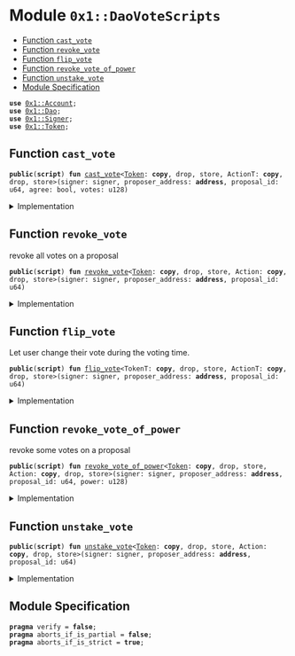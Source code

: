 
<a name="0x1_DaoVoteScripts"></a>

# Module `0x1::DaoVoteScripts`



-  [Function `cast_vote`](#0x1_DaoVoteScripts_cast_vote)
-  [Function `revoke_vote`](#0x1_DaoVoteScripts_revoke_vote)
-  [Function `flip_vote`](#0x1_DaoVoteScripts_flip_vote)
-  [Function `revoke_vote_of_power`](#0x1_DaoVoteScripts_revoke_vote_of_power)
-  [Function `unstake_vote`](#0x1_DaoVoteScripts_unstake_vote)
-  [Module Specification](#@Module_Specification_0)


<pre><code><b>use</b> <a href="Account.md#0x1_Account">0x1::Account</a>;
<b>use</b> <a href="Dao.md#0x1_Dao">0x1::Dao</a>;
<b>use</b> <a href="Signer.md#0x1_Signer">0x1::Signer</a>;
<b>use</b> <a href="Token.md#0x1_Token">0x1::Token</a>;
</code></pre>



<a name="0x1_DaoVoteScripts_cast_vote"></a>

## Function `cast_vote`



<pre><code><b>public</b>(<b>script</b>) <b>fun</b> <a href="DaoVoteScripts.md#0x1_DaoVoteScripts_cast_vote">cast_vote</a>&lt;<a href="Token.md#0x1_Token">Token</a>: <b>copy</b>, drop, store, ActionT: <b>copy</b>, drop, store&gt;(signer: signer, proposer_address: <b>address</b>, proposal_id: u64, agree: bool, votes: u128)
</code></pre>



<details>
<summary>Implementation</summary>


<pre><code><b>public</b> ( <b>script</b> ) <b>fun</b> <a href="DaoVoteScripts.md#0x1_DaoVoteScripts_cast_vote">cast_vote</a>&lt;<a href="Token.md#0x1_Token">Token</a>: <b>copy</b> + drop + store, ActionT: <b>copy</b> + drop + store&gt;(
    signer: signer,
    proposer_address: <b>address</b>,
    proposal_id: u64,
    agree: bool,
    votes: u128,
) {
    <b>let</b> sender = <a href="Signer.md#0x1_Signer_address_of">Signer::address_of</a>(&signer);
    <b>if</b> (<a href="Dao.md#0x1_Dao_has_vote">Dao::has_vote</a>&lt;<a href="Token.md#0x1_Token">Token</a>&gt;(sender, proposer_address, proposal_id)) {
        // <b>if</b> already voted, and vote is not same <b>as</b> the current cast, change the existing vote.
        // resolve https://github.com/starcoinorg/starcoin/issues/2925.
        <b>let</b> (agree_voted, _) = <a href="Dao.md#0x1_Dao_vote_of">Dao::vote_of</a>&lt;<a href="Token.md#0x1_Token">Token</a>&gt;(sender, proposer_address, proposal_id);
        <b>if</b> (agree_voted != agree) {
            <a href="Dao.md#0x1_Dao_change_vote">Dao::change_vote</a>&lt;<a href="Token.md#0x1_Token">Token</a>, ActionT&gt;(&signer, proposer_address, proposal_id, agree);
        }
    };

    <b>let</b> votes = <a href="Account.md#0x1_Account_withdraw">Account::withdraw</a>&lt;<a href="Token.md#0x1_Token">Token</a>&gt;(&signer, votes);
    <a href="Dao.md#0x1_Dao_cast_vote">Dao::cast_vote</a>&lt;<a href="Token.md#0x1_Token">Token</a>, ActionT&gt;(&signer, proposer_address, proposal_id, votes, agree);
}
</code></pre>



</details>

<a name="0x1_DaoVoteScripts_revoke_vote"></a>

## Function `revoke_vote`

revoke all votes on a proposal


<pre><code><b>public</b>(<b>script</b>) <b>fun</b> <a href="DaoVoteScripts.md#0x1_DaoVoteScripts_revoke_vote">revoke_vote</a>&lt;<a href="Token.md#0x1_Token">Token</a>: <b>copy</b>, drop, store, Action: <b>copy</b>, drop, store&gt;(signer: signer, proposer_address: <b>address</b>, proposal_id: u64)
</code></pre>



<details>
<summary>Implementation</summary>


<pre><code><b>public</b> ( <b>script</b> ) <b>fun</b> <a href="DaoVoteScripts.md#0x1_DaoVoteScripts_revoke_vote">revoke_vote</a>&lt;<a href="Token.md#0x1_Token">Token</a>: <b>copy</b> + drop + store, Action: <b>copy</b> + drop + store&gt;(
    signer: signer,
    proposer_address: <b>address</b>,
    proposal_id: u64,
) {
    <b>let</b> sender = <a href="Signer.md#0x1_Signer_address_of">Signer::address_of</a>(&signer);
    <b>let</b> (_, power) = <a href="Dao.md#0x1_Dao_vote_of">Dao::vote_of</a>&lt;<a href="Token.md#0x1_Token">Token</a>&gt;(sender, proposer_address, proposal_id);
    <b>let</b> my_token = <a href="Dao.md#0x1_Dao_revoke_vote">Dao::revoke_vote</a>&lt;<a href="Token.md#0x1_Token">Token</a>, Action&gt;(&signer, proposer_address, proposal_id, power);
    <a href="Account.md#0x1_Account_deposit">Account::deposit</a>(sender, my_token);
}
</code></pre>



</details>

<a name="0x1_DaoVoteScripts_flip_vote"></a>

## Function `flip_vote`

Let user change their vote during the voting time.


<pre><code><b>public</b>(<b>script</b>) <b>fun</b> <a href="DaoVoteScripts.md#0x1_DaoVoteScripts_flip_vote">flip_vote</a>&lt;TokenT: <b>copy</b>, drop, store, ActionT: <b>copy</b>, drop, store&gt;(signer: signer, proposer_address: <b>address</b>, proposal_id: u64)
</code></pre>



<details>
<summary>Implementation</summary>


<pre><code><b>public</b>(<b>script</b>) <b>fun</b> <a href="DaoVoteScripts.md#0x1_DaoVoteScripts_flip_vote">flip_vote</a>&lt;TokenT: <b>copy</b> + drop + store, ActionT: <b>copy</b> + drop + store&gt;(
    signer: signer,
    proposer_address: <b>address</b>,
    proposal_id: u64,
) {
    <b>let</b> (agree, _) = <a href="Dao.md#0x1_Dao_vote_of">Dao::vote_of</a>&lt;TokenT&gt;(<a href="Signer.md#0x1_Signer_address_of">Signer::address_of</a>(&signer), proposer_address, proposal_id);
    <a href="Dao.md#0x1_Dao_change_vote">Dao::change_vote</a>&lt;TokenT, ActionT&gt;(&signer, proposer_address, proposal_id, !agree);
}
</code></pre>



</details>

<a name="0x1_DaoVoteScripts_revoke_vote_of_power"></a>

## Function `revoke_vote_of_power`

revoke some votes on a proposal


<pre><code><b>public</b>(<b>script</b>) <b>fun</b> <a href="DaoVoteScripts.md#0x1_DaoVoteScripts_revoke_vote_of_power">revoke_vote_of_power</a>&lt;<a href="Token.md#0x1_Token">Token</a>: <b>copy</b>, drop, store, Action: <b>copy</b>, drop, store&gt;(signer: signer, proposer_address: <b>address</b>, proposal_id: u64, power: u128)
</code></pre>



<details>
<summary>Implementation</summary>


<pre><code><b>public</b> ( <b>script</b> ) <b>fun</b> <a href="DaoVoteScripts.md#0x1_DaoVoteScripts_revoke_vote_of_power">revoke_vote_of_power</a>&lt;<a href="Token.md#0x1_Token">Token</a>: <b>copy</b> + drop + store, Action: <b>copy</b> + drop + store&gt;(
    signer: signer,
    proposer_address: <b>address</b>,
    proposal_id: u64,
    power: u128,
) {
    <b>let</b> sender = <a href="Signer.md#0x1_Signer_address_of">Signer::address_of</a>(&signer);
    <b>let</b> my_token = <a href="Dao.md#0x1_Dao_revoke_vote">Dao::revoke_vote</a>&lt;<a href="Token.md#0x1_Token">Token</a>, Action&gt;(&signer, proposer_address, proposal_id, power);
    <a href="Account.md#0x1_Account_deposit">Account::deposit</a>(sender, my_token);
}
</code></pre>



</details>

<a name="0x1_DaoVoteScripts_unstake_vote"></a>

## Function `unstake_vote`



<pre><code><b>public</b>(<b>script</b>) <b>fun</b> <a href="DaoVoteScripts.md#0x1_DaoVoteScripts_unstake_vote">unstake_vote</a>&lt;<a href="Token.md#0x1_Token">Token</a>: <b>copy</b>, drop, store, Action: <b>copy</b>, drop, store&gt;(signer: signer, proposer_address: <b>address</b>, proposal_id: u64)
</code></pre>



<details>
<summary>Implementation</summary>


<pre><code><b>public</b> ( <b>script</b> ) <b>fun</b> <a href="DaoVoteScripts.md#0x1_DaoVoteScripts_unstake_vote">unstake_vote</a>&lt;<a href="Token.md#0x1_Token">Token</a>: <b>copy</b> + drop + store, Action: <b>copy</b> + drop + store&gt;(
    signer: signer,
    proposer_address: <b>address</b>,
    proposal_id: u64,
) {
    <b>let</b> my_token = <a href="Dao.md#0x1_Dao_unstake_votes">Dao::unstake_votes</a>&lt;<a href="Token.md#0x1_Token">Token</a>, Action&gt;(&signer, proposer_address, proposal_id);
    <a href="Account.md#0x1_Account_deposit">Account::deposit</a>(<a href="Signer.md#0x1_Signer_address_of">Signer::address_of</a>(&signer), my_token);
}
</code></pre>



</details>

<a name="@Module_Specification_0"></a>

## Module Specification



<pre><code><b>pragma</b> verify = <b>false</b>;
<b>pragma</b> aborts_if_is_partial = <b>false</b>;
<b>pragma</b> aborts_if_is_strict = <b>true</b>;
</code></pre>
